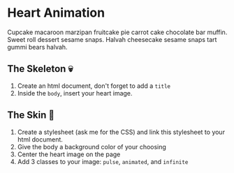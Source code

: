 # Heart Animation
Cupcake macaroon marzipan fruitcake pie carrot cake chocolate bar muffin. Sweet roll dessert sesame snaps. Halvah cheesecake sesame snaps tart gummi bears halvah.

## The Skeleton 💀 
1. Create an html document, don't forget to add a `title` 
2. Inside the `body`, insert your heart image. 

## The Skin 🧟
1. Create a stylesheet (ask me for the CSS) and link this stylesheet to your html document. 
2. Give the body a background color of your choosing
3. Center the heart image on the page
4. Add 3 classes to your image: `pulse`, `animated`, and `infinite`